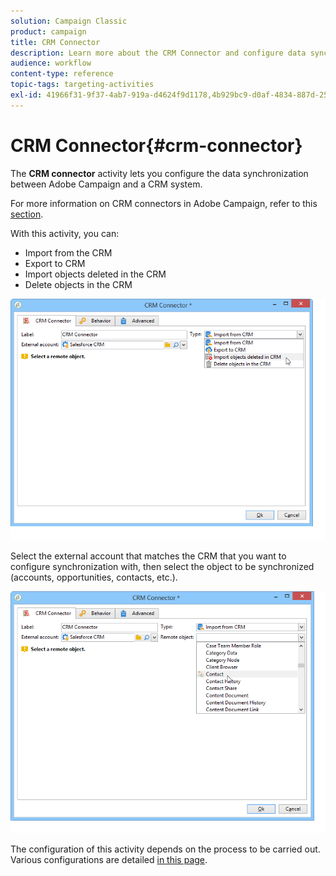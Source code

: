 ```yaml
---
solution: Campaign Classic
product: campaign
title: CRM Connector
description: Learn more about the CRM Connector and configure data synchronization
audience: workflow
content-type: reference
topic-tags: targeting-activities
exl-id: 41966f31-9f37-4ab7-919a-d4624f9d1178,4b929bc9-d0af-4834-887d-250d032b48be
---
```

# CRM Connector{#crm-connector}

The **CRM connector** activity lets you configure the data synchronization between Adobe Campaign and a CRM system.

For more information on CRM connectors in Adobe Campaign, refer to this [section](../../platform/using/crm-connectors.md).

With this activity, you can:

* Import from the CRM
* Export to CRM
* Import objects deleted in the CRM
* Delete objects in the CRM

![](assets/crm_task_select_op.png)

Select the external account that matches the CRM that you want to configure synchronization with, then select the object to be synchronized (accounts, opportunities, contacts, etc.).

![](assets/crm_task_select_obj.png)

The configuration of this activity depends on the process to be carried out. Various configurations are detailed [in this page](../../platform/using/crm-data-sync.md).
